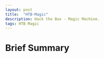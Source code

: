 ```yaml
---
layout: post
title:  "HTB-Magic"
description: Hack the Box - Magic Machine.
tags: HTB Magic
---
```

# Brief Summary
    
